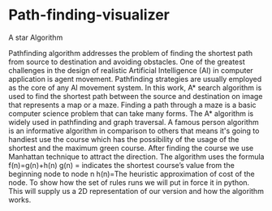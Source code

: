 # Path-finding-visualizer

A star Algorithm

Pathfinding algorithm addresses the problem of finding the shortest path from source to destination and avoiding obstacles. One of the greatest challenges in the design of realistic Artificial Intelligence (AI) in computer application is agent movement. Pathfinding strategies are usually employed as the core of any AI movement system. In this work, A* search algorithm is used to find the shortest path between the source and destination on image that represents a map or a maze. Finding a path through a maze is a basic computer science problem that can take many forms. The A* algorithm is widely used in pathfinding and graph traversal. A famous person algorithm is an informative algorithm in comparison to others that means it's going to handiest use the course which has the possibility of the usage of the shortest and the maximum green course. After finding the course we use Manhattan technique to attract the direction. The algorithm uses the formula f(n)=g(n)+h(n) g(n) = indicates the shortest course’s value from the beginning node to node n h(n)=The heuristic approximation of cost of the node. To show how the set of rules runs we will put in force it in python. This will supply us a 2D representation of our version and how the algorithm works.
